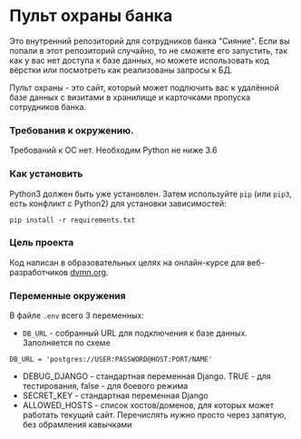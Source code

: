 # Пульт охраны банка

Это внутренний репозиторий для сотрудников банка "Сияние". Если вы попали в этот репозиторий случайно, то не сможете его запустить, так как у вас нет доступа к базе данных, но можете использовать код вёрстки или посмотреть как реализованы запросы к БД.

Пульт охраны - это сайт, который может подлючить вас к удалённой базе данных с визитами в хранилище и карточками пропуска сотрудников банка.

### Требования к окружению.
Требований к ОС нет. Необходим Python не ниже 3.6

### Как установить
Python3 должен быть уже установлен. 
Затем используйте `pip` (или `pip3`, есть конфликт с Python2) для установки зависимостей:
```
pip install -r requirements.txt
```


### Цель проекта
Код написан в образовательных целях на онлайн-курсе для веб-разработчиков [dvmn.org](https://dvmn.org/).

### Переменные окружения
В файле `.env` всего 3 переменных:
* `DB_URL` - собранный URL для подключения к базе данных. Заполняется по схеме
```
DB_URL = 'postgres://USER:PASSWORD@HOST:PORT/NAME'
```
* DEBUG_DJANGO - стандартная переменная Django. TRUE - для тестирования, false - для боевого режима
* SECRET_KEY - стандартная переменная Django
* ALLOWED_HOSTS - список хостов/доменов, для которых может работать текущий сайт.
Перечислять нужно просто через запятую, без обрамления кавычками
 